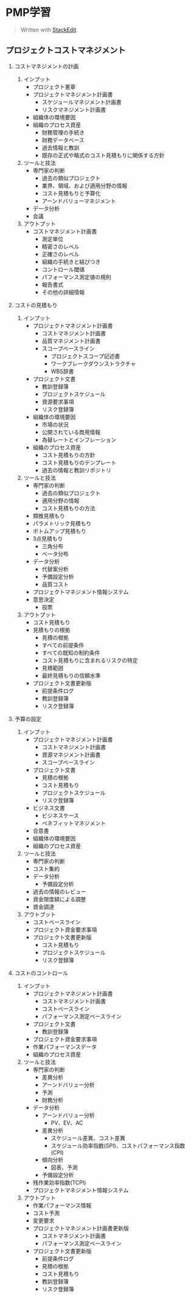
# PMP学習

> Written with [StackEdit](https://stackedit.io/).

## プロジェクトコストマネジメント
 1. コストマネジメントの計画
	1. インプット
		- プロジェクト憲章
		- プロジェクトマネジメント計画書
			- スケジュールマネジメント計画書
			- リスクマネジメント計画書
		- 組織体の環境要因
		- 組織のプロセス資産
			- 財務管理の手続き
			- 財務データベース
			- 過去情報と教訓
			- 既存の正式や略式のコスト見積もりに関係する方針 
	2. ツールと技法
		- 専門家の判断
			- 過去の類似プロジェクト
			- 業界、領域、および適用分野の情報
			- コスト見積もりと予算化
			- アーンドバリューマネジメント
		- データ分析
		- 会議
	3. アウトプット
		- コストマネジメント計画書
			- 測定単位
			- 精密さのレベル
			- 正確さのレベル
			- 組織の手続きと結びつき
			- コントロール閾値
			- パフォーマンス測定値の規則
			- 報告書式
			- その他の詳細情報
1. コストの見積もり
	1. インプット
		- プロジェクトマネジメント計画書
			- コストマネジメント計画書
			- 品質マネジメント計画書
			- スコープベースライン
				- プロジェクトスコープ記述書
				- ワークブレークダウンストラクチャ
				- WBS辞書
		- プロジェクト文書
			- 教訓登録簿
			- プロジェクトスケジュール
			- 資源要求事項
			- リスク登録簿
		- 組織体の環境要因
			- 市場の状況
			- 公開されている商用情報
			- 為替レートとインフレーション
		- 組織のプロセス資産
			- コスト見積もりの方針
			- コスト見積もりのテンプレート
			- 過去の情報と教訓リポジトリ
	2. ツールと技法
		- 専門家の判断
			- 過去の類似プロジェクト
			- 適用分野の情報
			- コスト見積もりの方法
		- 類推見積もり
		- パラメトリック見積もり
		- ボトムアップ見積もり
		- 3点見積もり
			- 三角分布
			- ベータ分布
		- データ分析
			- 代替案分析
			- 予備設定分析
			- 品質コスト
		- プロジェクトマネジメント情報システム
		- 意思決定
			- 投票
	3. アウトプット
		- コスト見積もり
		- 見積もりの根拠
			- 見積の根拠
			- すべての前提条件
			- すべての既知の制約条件
			- コスト見積もりに含まれるリスクの特定
			- 見積範囲
			- 最終見積もりの信頼水準
		- プロジェクト文書更新版
			- 前提条件ログ
			- 教訓登録簿
			- リスク登録簿
1. 予算の設定
	1. インプット
		- プロジェクトマネジメント計画書
			- コストマネジメント計画書
			- 資源マネジメント計画書
			- スコープベースライン
		- プロジェクト文書
			- 見積の根拠
			- コスト見積もり
			- プロジェクトスケジュール
			- リスク登録簿
		- ビジネス文書
			- ビジネスケース
			- ベネフィットマネジメント
		- 合意書
		- 組織体の環境要因
		- 組織のプロセス資産
	2. ツールと技法
		- 専門家の判断
		- コスト集約
		- データ分析
			- 予備設定分析
		- 過去の情報のレビュー
		- 資金限度額による調整
		- 資金調達
	3. アウトプット
		- コストベースライン
		- プロジェクト資金要求事項
		- プロジェクト文書更新版
			- コスト見積もり
			- プロジェクトスケジュール
			- リスク登録簿

1. コストのコントロール
	1. インプット
		- プロジェクトマネジメント計画書
			- コストマネジメント計画書
			- コストベースライン
			- パフォーマンス測定ベースライン
		- プロジェクト文書
			- 教訓登録簿
		- プロジェクト資金要求事項
		- 作業パフォーマンスデータ
		- 組織のプロセス資産
	2. ツールと技法
		- 専門家の判断
			- 差異分析
			- アーンドバリュー分析
			- 予測
			- 財務分析
		- データ分析
			- アーンドバリュー分析
				- PV、EV、AC
			- 差異分析
				- スケジュール差異、コスト差異
				- スケジュール効率指数(SPI)、コストパフォーマンス指数(CPI)
			- 傾向分析
				- 図表、予測
			- 予備設定分析
		- 残作業効率指数(TCPI)
		- プロジェクトマネジメント情報システム
	3. アウトプット
		- 作業パフォーマンス情報
		- コスト予測
		- 変更要求
		- プロジェクトマネジメント計画書更新版
			- コストマネジメント計画書
			- パフォーマンス測定ベースライン
		- プロジェクト文書更新版
			- 前提条件ログ
			- 見積の根拠
			- コスト見積もり
			- 教訓登録簿
			- リスク登録簿

<!--stackedit_data:
eyJoaXN0b3J5IjpbNTY5OTkwOTg2LDczMDk5ODExNl19
-->